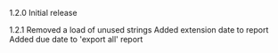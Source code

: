 1.2.0
Initial release

1.2.1
Removed a load of unused strings
Added extension date to report
Added due date to 'export all' report
